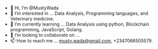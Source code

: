 - 👋 Hi, I’m @MustyWada
- 👀 I’m interested in ... Data Analysis, Programming languages, and Veterinary medicine.
- 🌱 I’m currently learning ... Data Analysis using python, Blockchain programming, JavaScript, Golang.
- 💞️ I’m looking to collaborate on ...
- 📫 How to reach me ... musty.wada@gmail.com, +2347066505579.

<!---
MustyWada/MustyWada is a ✨ special ✨ repository because its `README.md` (this file) appears on your GitHub profile.
You can click the Preview link to take a look at your changes.
--->
